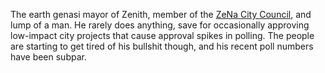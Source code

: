 The earth genasi mayor of Zenith, member of the [ZeNa City Council](IPoK%20Wiki/Organizations/ZeNa/ZeNa%20City%20Council.md), and lump of a man. He rarely does anything, save for occasionally approving low-impact city projects that cause approval spikes in polling. The people are starting to get tired of his bullshit though, and his recent poll numbers have been subpar.
